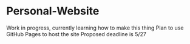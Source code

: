 # Personal-Website

Work in progress, currently learning how to make this thing
Plan to use GitHub Pages to host the site
Proposed deadline is 5/27
